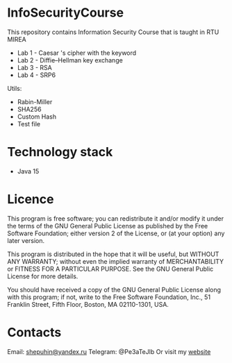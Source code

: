 # InfoSecurityCourse

This repository contains Information Security Course that is taught in RTU MIREA

- Lab 1 - Caesar 's cipher with the keyword
- Lab 2 - Diffie–Hellman key exchange
- Lab 3 - RSA
- Lab 4 - SRP6

Utils:
- Rabin-Miller
- SHA256 
- Custom Hash 
- Test file

# Technology stack
- Java 15

# Licence
This program is free software; you can redistribute it and/or modify it under the terms of the GNU General Public License as published by the Free Software Foundation; either version 2 of the License, or (at your option) any later version.

This program is distributed in the hope that it will be useful, but WITHOUT ANY WARRANTY; without even the implied warranty of MERCHANTABILITY or FITNESS FOR A PARTICULAR PURPOSE. See the GNU General Public License for more details.

You should have received a copy of the GNU General Public License along with this program; if not, write to the Free Software Foundation, Inc., 51 Franklin Street, Fifth Floor, Boston, MA 02110-1301, USA.

# Contacts
Email: shepuhin@yandex.ru
Telegram: @Pe3aTeJlb
Or visit my [website](https://sites.google.com/view/pplosstudio/%D0%B3%D0%BB%D0%B0%D0%B2%D0%BD%D0%B0%D1%8F)
